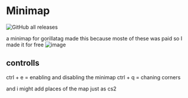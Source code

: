 # Minimap
![GitHub all releases](https://img.shields.io/github/downloads/grzybeksigma/Minimap/total.svg)

a minimap for gorillatag
made this because moste of these was paid so I made it for free
![image](https://github.com/user-attachments/assets/bdbff802-3714-482a-96f7-981e32190991)

## controlls 
ctrl + e = enabling and disabling the minimap
ctrl + q = chaning corners 

and i might add places of the map
just as cs2

